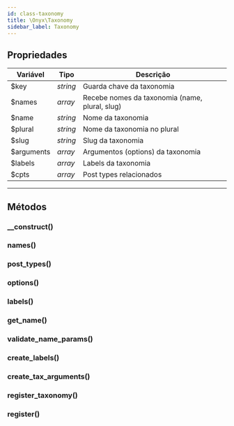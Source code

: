 ```yaml
---
id: class-taxonomy
title: \Onyx\Taxonomy
sidebar_label: Taxonomy
---
```


## Propriedades

| Variável   | Tipo     | Descrição                                      |
|------------|----------|------------------------------------------------|
| $key       | *string* | Guarda chave da taxonomia                      |
| $names     | *array*  | Recebe nomes da taxonomia (name, plural, slug) |
| $name      | *string* | Nome da taxonomia                              |
| $plural    | *string* | Nome da taxonomia no plural                    |
| $slug      | *string* | Slug da taxonomia                              |
| $arguments | *array*  | Argumentos (options) da taxonomia              |
| $labels    | *array*  | Labels da taxonomia                            |
| $cpts      | *array*  | Post types relacionados                        |

---

## Métodos

### __construct()
### names()
### post_types()
### options()
### labels()
### get_name()
### validate_name_params()
### create_labels()
### create_tax_arguments()
### register_taxonomy()
### register()
